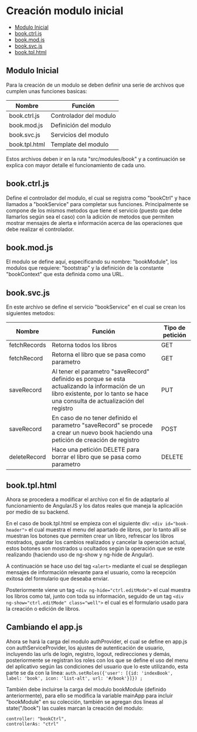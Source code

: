 # Creación modulo inicial

-  [Modulo Inicial](#modulo-inicial)
-  [book.ctrl.js](#bookctrljs)
-  [book.mod.js](#bookmodjs)
-  [book.svc.js](#booksvcjs)
-  [book.tpl.html](#booktplhtml)

## Modulo Inicial
Para la creación de un modulo se deben definir una serie de archivos que cumplen unas funciones basicas:

Nombre  | Función
------- | -------------
book.ctrl.js    | Controlador del modulo
book.mod.js     | Definición del modulo
book.svc.js     | Servicios del modulo
book.tpl.html   | Template del modulo

Estos archivos deben ir en la ruta "src/modules/book" y a continuación se explica con mayor detalle el funcionamiento de cada uno.

## book.ctrl.js
Define el controlador del modulo, el cual se registra como "bookCtrl" y hace llamados a "bookService" para completar sus funciones. Principalmente se compone de los mismos metodos que tiene el servicio (puesto que debe llamarlos según sea el caso) con la adición de metodos que permiten mostrar mensajes de alerta e información acerca de las operaciones que debe realizar el controlador.

## book.mod.js
El modulo se define aquí, especificando su nombre: "bookModule", los modulos que requiere: "bootstrap" y la definición de la constante "bookContext" que esta definida como una URL.

## book.svc.js
En este archivo se define el servicio "bookService" en el cual se crean los siguientes metodos:

Nombre          | Función                                                                       | Tipo de petición
--------------- | ----------------------------------------------------------------------------- | -------------------
fetchRecords    | Retorna todos los libros                                                      | GET
fetchRecord     | Retorna el libro que se pasa como parametro                                   | GET
saveRecord      | Al tener el parametro "saveRecord" definido es porque se esta actualizando la información de un libro existente, por lo tanto se hace una consulta de actualización del registro                                     | PUT
saveRecord      | En caso de no tener definido el parametro "saveRecord" se procede a crear un nuevo book haciendo una petición de creación de registro                                                                            | POST
deleteRecord    | Hace una petición DELETE para borrar el libro que se pasa como parametro      | DELETE

## book.tpl.html
Ahora se procedera a modificar el archivo con el fin de adaptarlo al funcionamiento de AngularJS y los datos reales que maneja la aplicación por medio de su backend.

En el caso de book.tpl.html se empieza con el siguiente div: ```<div id="book-header">``` el cual muestra el menu del apartado de libros, por lo tanto allí se muestran los botones que permiten crear un libro, refrescar los libros mostrados, guardar los cambios realizados y cancelar la operación actual, estos botones son mostrados u ocultados según la operación que se este realizando (haciendo uso de ng-show y ng-hide de Angular).

A continuación se hace uso del tag ```<alert>``` mediante el cual se despliegan mensajes de información relevante para el usuario, como la recepción exitosa del formulario que deseaba enviar.

Posteriormente viene un tag ```<div ng-hide="ctrl.editMode">``` el cual muestra los libros como tal, junto con toda su información, seguido de un tag ```<div ng-show="ctrl.editMode" class="well">``` el cual es el formulario usado para la creación o edición de libros.

## Cambiando el app.js
Ahora se hará la carga del modulo authProvider, el cual se define en app.js con authServiceProvider, los ajustes de autenticación de usuario, incluyendo las urls de login, registro, logout, redirecciones y demás, posteriormente se registran los roles con los que se define el uso del menu del aplicativo según las condiciones del usuario que lo este utilizando, esta parte se da con la linea: ```auth.setRoles({'user': [{id: 'indexBook', label: 'book', icon: 'list-alt', url: '#/book'}]}) ;```

También debe incluirse la carga del modulo bookModule (definido anteriormente), para ello se modifica la variable mainApp para incluir "bookModule" en su colección, también se agregan dos lineas al state("/book") las cuales marcan la creación del modulo:

```
controller: "bookCtrl",
controllerAs: "ctrl"
```
